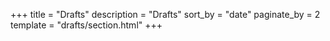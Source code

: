 +++
title = "Drafts"
description = "Drafts"
sort_by = "date"
paginate_by = 2
template = "drafts/section.html"
+++
